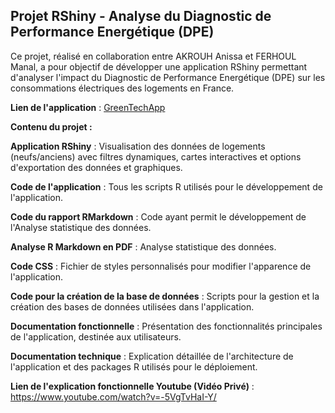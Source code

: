 ## Projet RShiny - Analyse du Diagnostic de Performance Energétique (DPE)

Ce projet, réalisé en collaboration entre AKROUH Anissa et FERHOUL Manal, a pour objectif de développer une application RShiny permettant d'analyser l'impact du Diagnostic de Performance Energétique (DPE) sur les consommations électriques des logements en France.

**Lien de l'application** : [GreenTechApp](https://anissaakrouh.shinyapps.io/GreenTechApp/)

**Contenu du projet :**

**Application RShiny** : Visualisation des données de logements (neufs/anciens) avec filtres dynamiques, cartes interactives et options d'exportation des données et graphiques.

**Code de l'application** : Tous les scripts R utilisés pour le développement de l'application.

**Code du rapport RMarkdown** : Code ayant permit le développement de l'Analyse statistique des données.

**Analyse R Markdown en PDF** : Analyse statistique des données.

**Code CSS** : Fichier de styles personnalisés pour modifier l'apparence de l'application.

**Code pour la création de la base de données** : Scripts pour la gestion et la création des bases de données utilisées dans l'application.

**Documentation fonctionnelle** : Présentation des fonctionnalités principales de l'application, destinée aux utilisateurs.

**Documentation technique** : Explication détaillée de l'architecture de l'application et des packages R utilisés pour le déploiement.

**Lien de l'explication fonctionnelle Youtube (Vidéo Privé)** : https://www.youtube.com/watch?v=-5VgTvHaI-Y/

